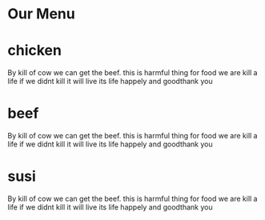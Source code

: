 <!DOCTYPE html>
<html>
<head>
    <meta charset="utf-8">
    <meta name="viewport" content="width=device-width, initial-scale=1">
    <title>mod2</title>
    <link rel="stylesheet" href="styles.css">
</head>
<body>
    <h1>Our Menu</h1>
    <div class="row">
        <div class="col-lg-3 col-md-6">
            <div class="in" id="c1">
                <h1>chicken</h1>
            </div>
            <p>By kill of cow we can get the beef. this is harmful thing for food we are kill a life if we didnt kill it will live its life happely and goodthank you </p>
        </div>
        <div class="col-lg-3 col-md-6">
            <div class="in" id="c2">
                <h1>beef</h1>
            </div>
            <p>By kill of cow we can get the beef. this is harmful thing for food we are kill a life if we didnt kill it will live its life happely and goodthank you </p>
        </div>
        <div class="col-lg-3 col-md-6">
            <div class="in" id="c3">
                <h1>susi</h1>
            </div>
            <p>By kill of cow we can get the beef. this is harmful thing for food we are kill a life if we didnt kill it will live its life happely and goodthank you </p>
        </div>
    </div>
</body>
</html>